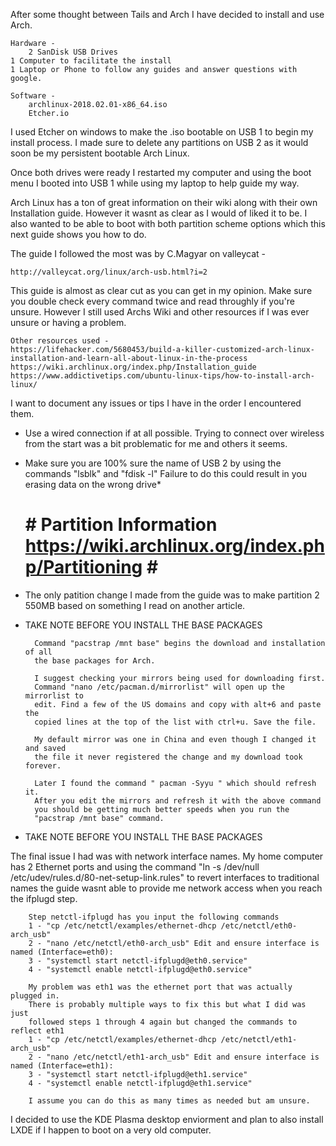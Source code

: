 After some thought between Tails and Arch I have decided to install and use Arch.

    Hardware - 
        2 SanDisk USB Drives
	1 Computer to facilitate the install
	1 Laptop or Phone to follow any guides and answer questions with google.

    Software -
        archlinux-2018.02.01-x86_64.iso
        Etcher.io

I used Etcher on windows to make the .iso bootable on USB 1 to begin my install
process. I made sure to delete any partitions on USB 2 as it would soon be my
persistent bootable Arch Linux.

Once both drives were ready I restarted my computer and using the boot menu I
booted into USB 1 while using my laptop to help guide my way. 

Arch Linux has a ton of great information on their wiki along with their own
Installation guide. However it wasnt as clear as I would of liked it to be. I also 
wanted to be able to boot with both partition scheme options which this next guide
shows you how to do. 


The guide I followed the most was by C.Magyar on valleycat -

    http://valleycat.org/linux/arch-usb.html?i=2

This guide is almost as clear cut as you can get in my opinion. Make sure you
double check every command twice and read throughly if you're unsure. However I
still used Archs Wiki and other resources if I was ever unsure or having a
problem. 

    Other resources used -
    https://lifehacker.com/5680453/build-a-killer-customized-arch-linux-installation-and-learn-all-about-linux-in-the-process
    https://wiki.archlinux.org/index.php/Installation_guide
    https://www.addictivetips.com/ubuntu-linux-tips/how-to-install-arch-linux/

I want to document any issues or tips I have in the order I encountered them.

* Use a wired connection if at all possible. Trying to connect over wireless from
the start was a bit problematic for me and others it seems.

* Make sure you are 100% sure the name of USB 2 by using the commands "lsblk" and
"fdisk -l" Failure to do this could result in you erasing data on the wrong drive*

  # # Partition Information https://wiki.archlinux.org/index.php/Partitioning # # 
 
* The only patition change I made from the guide was to make partition 2 550MB
based on something I read on another article.

* TAKE NOTE BEFORE YOU INSTALL THE BASE PACKAGES 
    
        Command "pacstrap /mnt base" begins the download and installation of all
        the base packages for Arch. 
        
        I suggest checking your mirrors being used for downloading first.
        Command "nano /etc/pacman.d/mirrorlist" will open up the mirrorlist to
        edit. Find a few of the US domains and copy with alt+6 and paste the
        copied lines at the top of the list with ctrl+u. Save the file.
        
        My default mirror was one in China and even though I changed it and saved
        the file it never registered the change and my download took forever. 
        
        Later I found the command " pacman -Syyu " which should refresh it. 
        After you edit the mirrors and refresh it with the above command
        you should be getting much better speeds when you run the 
        "pacstrap /mnt base" command.
        
* TAKE NOTE BEFORE YOU INSTALL THE BASE PACKAGES 


The final issue I had was with network interface names. My home computer has 2
Ethernet ports and using the command "ln -s /dev/null /etc/udev/rules.d/80-net-setup-link.rules"
to revert interfaces to traditional names the guide wasnt able to provide me
network access when you reach the ifplugd step.

        Step netctl-ifplugd has you input the following commands
        1 - "cp /etc/netctl/examples/ethernet-dhcp /etc/netctl/eth0-arch_usb"
        2 - "nano /etc/netctl/eth0-arch_usb" Edit and ensure interface is named (Interface=eth0):
        3 - "systemctl start netctl-ifplugd@eth0.service"
        4 - "systemctl enable netctl-ifplugd@eth0.service"
        
        My problem was eth1 was the ethernet port that was actually plugged in.
        There is probably multiple ways to fix this but what I did was just
        followed steps 1 through 4 again but changed the commands to reflect eth1
        1 - "cp /etc/netctl/examples/ethernet-dhcp /etc/netctl/eth1-arch_usb"
        2 - "nano /etc/netctl/eth1-arch_usb" Edit and ensure interface is named (Interface=eth1):
        3 - "systemctl start netctl-ifplugd@eth1.service"
        4 - "systemctl enable netctl-ifplugd@eth1.service"
        
        I assume you can do this as many times as needed but am unsure.
        
I decided to use the KDE Plasma desktop enviorment and plan to also install LXDE if I happen to boot on a very old computer.

